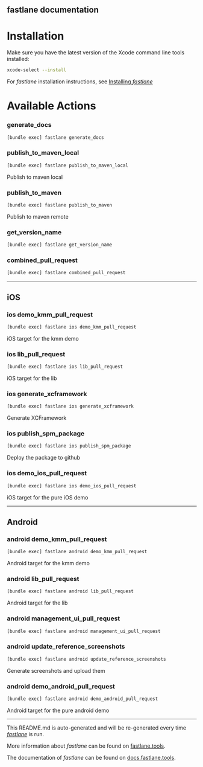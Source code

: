 fastlane documentation
----

# Installation

Make sure you have the latest version of the Xcode command line tools installed:

```sh
xcode-select --install
```

For _fastlane_ installation instructions, see [Installing _fastlane_](https://docs.fastlane.tools/#installing-fastlane)

# Available Actions

### generate_docs

```sh
[bundle exec] fastlane generate_docs
```



### publish_to_maven_local

```sh
[bundle exec] fastlane publish_to_maven_local
```

Publish to maven local

### publish_to_maven

```sh
[bundle exec] fastlane publish_to_maven
```

Publish to maven remote

### get_version_name

```sh
[bundle exec] fastlane get_version_name
```



### combined_pull_request

```sh
[bundle exec] fastlane combined_pull_request
```



----


## iOS

### ios demo_kmm_pull_request

```sh
[bundle exec] fastlane ios demo_kmm_pull_request
```

iOS target for the kmm demo

### ios lib_pull_request

```sh
[bundle exec] fastlane ios lib_pull_request
```

iOS target for the lib

### ios generate_xcframework

```sh
[bundle exec] fastlane ios generate_xcframework
```

Generate XCFramework

### ios publish_spm_package

```sh
[bundle exec] fastlane ios publish_spm_package
```

Deploy the package to github

### ios demo_ios_pull_request

```sh
[bundle exec] fastlane ios demo_ios_pull_request
```

iOS target for the pure iOS demo

----


## Android

### android demo_kmm_pull_request

```sh
[bundle exec] fastlane android demo_kmm_pull_request
```

Android target for the kmm demo

### android lib_pull_request

```sh
[bundle exec] fastlane android lib_pull_request
```

Android target for the lib

### android management_ui_pull_request

```sh
[bundle exec] fastlane android management_ui_pull_request
```



### android update_reference_screenshots

```sh
[bundle exec] fastlane android update_reference_screenshots
```

Generate screenshots and upload them

### android demo_android_pull_request

```sh
[bundle exec] fastlane android demo_android_pull_request
```

Android target for the pure android demo

----

This README.md is auto-generated and will be re-generated every time [_fastlane_](https://fastlane.tools) is run.

More information about _fastlane_ can be found on [fastlane.tools](https://fastlane.tools).

The documentation of _fastlane_ can be found on [docs.fastlane.tools](https://docs.fastlane.tools).
